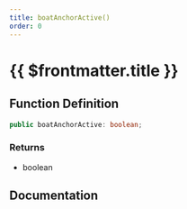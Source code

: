 ```yaml
---
title: boatAnchorActive()
order: 0
---
```


# {{ $frontmatter.title }}

## Function Definition

```ts
public boatAnchorActive: boolean;
```

### Returns

* boolean

## Documentation

<!--@include: ./parts/boatAnchorActive.md-->
